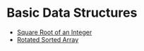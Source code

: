 # Basic Data Structures

-   [Square Root of an Integer](./problem_1.py)
-   [Rotated Sorted Array](./problem_2.py)
